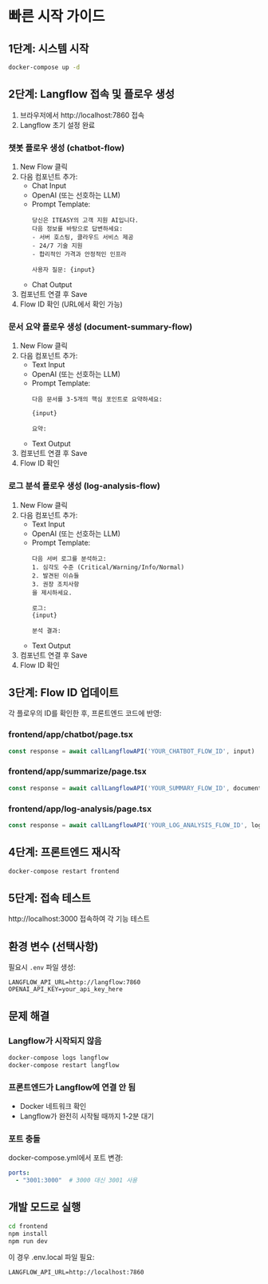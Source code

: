 # 빠른 시작 가이드

## 1단계: 시스템 시작

```bash
docker-compose up -d
```

## 2단계: Langflow 접속 및 플로우 생성

1. 브라우저에서 http://localhost:7860 접속
2. Langflow 초기 설정 완료

### 챗봇 플로우 생성 (chatbot-flow)

1. New Flow 클릭
2. 다음 컴포넌트 추가:
   - Chat Input
   - OpenAI (또는 선호하는 LLM)
   - Prompt Template:
     ```
     당신은 ITEASY의 고객 지원 AI입니다.
     다음 정보를 바탕으로 답변하세요:
     - 서버 호스팅, 클라우드 서비스 제공
     - 24/7 기술 지원
     - 합리적인 가격과 안정적인 인프라
     
     사용자 질문: {input}
     ```
   - Chat Output
3. 컴포넌트 연결 후 Save
4. Flow ID 확인 (URL에서 확인 가능)

### 문서 요약 플로우 생성 (document-summary-flow)

1. New Flow 클릭
2. 다음 컴포넌트 추가:
   - Text Input
   - OpenAI (또는 선호하는 LLM)
   - Prompt Template:
     ```
     다음 문서를 3-5개의 핵심 포인트로 요약하세요:
     
     {input}
     
     요약:
     ```
   - Text Output
3. 컴포넌트 연결 후 Save
4. Flow ID 확인

### 로그 분석 플로우 생성 (log-analysis-flow)

1. New Flow 클릭
2. 다음 컴포넌트 추가:
   - Text Input
   - OpenAI (또는 선호하는 LLM)
   - Prompt Template:
     ```
     다음 서버 로그를 분석하고:
     1. 심각도 수준 (Critical/Warning/Info/Normal)
     2. 발견된 이슈들
     3. 권장 조치사항
     을 제시하세요.
     
     로그:
     {input}
     
     분석 결과:
     ```
   - Text Output
3. 컴포넌트 연결 후 Save
4. Flow ID 확인

## 3단계: Flow ID 업데이트

각 플로우의 ID를 확인한 후, 프론트엔드 코드에 반영:

### frontend/app/chatbot/page.tsx
```typescript
const response = await callLangflowAPI('YOUR_CHATBOT_FLOW_ID', input)
```

### frontend/app/summarize/page.tsx
```typescript
const response = await callLangflowAPI('YOUR_SUMMARY_FLOW_ID', documentText)
```

### frontend/app/log-analysis/page.tsx
```typescript
const response = await callLangflowAPI('YOUR_LOG_ANALYSIS_FLOW_ID', logText)
```

## 4단계: 프론트엔드 재시작

```bash
docker-compose restart frontend
```

## 5단계: 접속 테스트

http://localhost:3000 접속하여 각 기능 테스트

## 환경 변수 (선택사항)

필요시 `.env` 파일 생성:

```env
LANGFLOW_API_URL=http://langflow:7860
OPENAI_API_KEY=your_api_key_here
```

## 문제 해결

### Langflow가 시작되지 않음
```bash
docker-compose logs langflow
docker-compose restart langflow
```

### 프론트엔드가 Langflow에 연결 안 됨
- Docker 네트워크 확인
- Langflow가 완전히 시작될 때까지 1-2분 대기

### 포트 충돌
docker-compose.yml에서 포트 변경:
```yaml
ports:
  - "3001:3000"  # 3000 대신 3001 사용
```

## 개발 모드로 실행

```bash
cd frontend
npm install
npm run dev
```

이 경우 .env.local 파일 필요:
```
LANGFLOW_API_URL=http://localhost:7860
```
